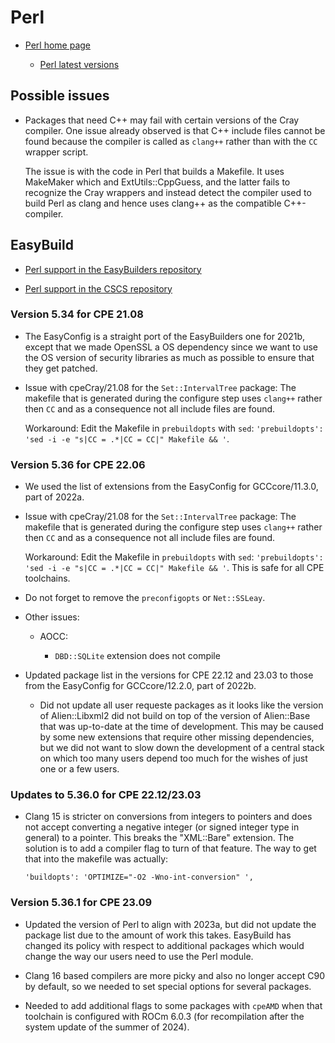 # Perl

  * [Perl home page](https://www.perl.org/)

      * [Perl latest versions](https://www.cpan.org/src/README.html)


## Possible issues

  * Packages that need C++ may fail with certain versions of the Cray compiler. One
    issue already observed is that C++ include files cannot be found because the compiler
    is called as ``clang++`` rather than with the ``CC`` wrapper script.

    The issue is with the code in Perl that builds a Makefile. It uses MakeMaker which
    and ExtUtils::CppGuess, and the latter fails to recognize the Cray wrappers and
    instead detect the compiler used to build Perl as clang and hence uses clang++
    as the compatible C++-compiler.


## EasyBuild

  * [Perl support in the EasyBuilders repository](https://github.com/easybuilders/easybuild-easyconfigs/tree/develop/easybuild/easyconfigs/p/Perl)

  * [Perl support in the CSCS repository](https://github.com/eth-cscs/production/tree/master/easybuild/easyconfigs/p/Perl)


### Version 5.34 for CPE 21.08

  * The EasyConfig is a straight port of the EasyBuilders one for 2021b, except that
    we made OpenSSL a OS dependency since we want to use the OS version of security
    libraries as much as possible to ensure that they get patched.

  * Issue with cpeCray/21.08 for the ``Set::IntervalTree`` package: The makefile that
    is generated during the configure step uses ``clang++`` rather then ``CC`` and as
    a consequence not all include files are found.

    Workaround: Edit the Makefile in ``prebuildopts`` with ``sed``:
    ``'prebuildopts': 'sed -i -e "s|CC = .*|CC = CC|" Makefile && '``.

### Version 5.36 for CPE 22.06

  * We used the list of extensions from the EasyConfig for GCCcore/11.3.0, part of 2022a.

  * Issue with cpeCray/21.08 for the ``Set::IntervalTree`` package: The makefile that
    is generated during the configure step uses ``clang++`` rather then ``CC`` and as
    a consequence not all include files are found.

    Workaround: Edit the Makefile in ``prebuildopts`` with ``sed``:
    ``'prebuildopts': 'sed -i -e "s|CC = .*|CC = CC|" Makefile && '``.
    This is safe for all CPE toolchains.

  * Do not forget to remove the `preconfigopts` or `Net::SSLeay`.

  * Other issues:

      * AOCC: 
 
          * `DBD::SQLite` extension does not compile
          
  * Updated package list in the versions for CPE 22.12 and 23.03 to those from the 
    EasyConfig for GCCcore/12.2.0, part of 2022b.
    
    *   Did not update all user requeste packages as it looks like the version of
        Alien::Libxml2 did not build on top of the version of Alien::Base that was
        up-to-date at the time of development. This may be caused by some new extensions
        that require other missing dependencies, but we did not want to slow down the
        development of a central stack on which too many users depend too much for 
        the wishes of just one or a few users.

### Updates to 5.36.0 for CPE 22.12/23.03

  * Clang 15 is stricter on conversions from integers to pointers and does not accept
    converting a negative integer (or signed integer type in general) to a pointer.
    This breaks the "XML::Bare" extension. The solution is to add a compiler flag to turn
    of that feature. The way to get that into the makefile was actually:
    ```
    'buildopts': 'OPTIMIZE="-O2 -Wno-int-conversion" ',
    ```
  

### Version 5.36.1 for CPE 23.09

  * Updated the version of Perl to align with 2023a, but did not update the package
    list due to the amount of work this takes. EasyBuild has changed its policy with
    respect to additional packages which would change the way our users need to use the
    Perl module.
    
  * Clang 16 based compilers are more picky and also no longer accept C90 by default, 
    so we needed to set special options for several packages.

  * Needed to add additional flags to some packages with `cpeAMD` when that toolchain
    is configured with ROCm 6.0.3 (for recompilation after the system update of the
    summer of 2024).

